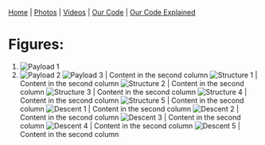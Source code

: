 [Home](https://assumepositiveintentions.github.io/Final/) | [Photos](https://assumepositiveintentions.github.io/Final/photos) | [Videos](https://assumepositiveintentions.github.io/Final/videos) | [Our Code](https://assumepositiveintentions.github.io/Final/code) | [Our Code Explained](https://assumepositiveintentions.github.io/Final/decoded)

# Figures:

1. ![Payload 1](https://assumepositiveintentions.github.io/Final/assets/Payload1.PNG)
2. ![Payload 2](https://assumepositiveintentions.github.io/Final/assets/Payload2.PNG)
![Payload 3](https://assumepositiveintentions.github.io/Final/assets/Payload3.PNG) | Content in the second column
![Structure 1](https://assumepositiveintentions.github.io/Final/assets/Structure1.PNG) | Content in the second column
![Structure 2](https://assumepositiveintentions.github.io/Final/assets/Structure2.PNG) | Content in the second column
![Structure 3](https://assumepositiveintentions.github.io/Final/assets/Structure3.PNG) | Content in the second column
![Structure 4](https://assumepositiveintentions.github.io/Final/assets/Structure4.PNG) | Content in the second column
![Structure 5](https://assumepositiveintentions.github.io/Final/assets/Structure5.PNG) | Content in the second column
![Descent 1](https://assumepositiveintentions.github.io/Final/assets/Descent1.PNG) | Content in the second column
![Descent 2](https://assumepositiveintentions.github.io/Final/assets/Descent2.PNG) | Content in the second column
![Descent 3](https://assumepositiveintentions.github.io/Final/assets/Descent3.PNG) | Content in the second column
![Descent 4](https://assumepositiveintentions.github.io/Final/assets/Descent4.PNG) | Content in the second column
![Descent 5](https://assumepositiveintentions.github.io/Final/assets/Descent5.PNG) | Content in the second column
